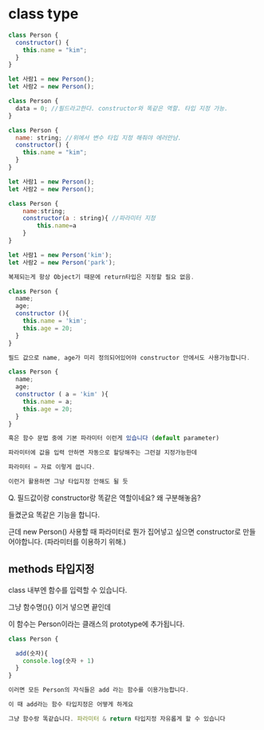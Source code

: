 # class type

```jsx
class Person {
  constructor() {
    this.name = "kim";
  }
}

let 사람1 = new Person();
let 사람2 = new Person();
```

```jsx
class Person {
  data = 0; //필드라고한다. constructor와 똑같은 역할. 타입 지정 가능.
}
```

```jsx
class Person {
  name: string; //위에서 변수 타입 지정 해줘야 에러안남.
  constructor() {
    this.name = "kim";
  }
}

let 사람1 = new Person();
let 사람2 = new Person();
```

```jsx
class Person {
    name:string;
    constructor(a : string){ //파라미터 지정
        this.name=a
    }
}

let 사람1 = new Person('kim');
let 사람2 = new Person('park');

복제되는게 항상 Object기 때문에 return타입은 지정할 필요 없음.
```

```jsx
class Person {
  name;
  age;
  constructor (){
    this.name = 'kim';
    this.age = 20;
  }
}

필드 값으로 name, age가 미리 정의되어있어야 constructor 안에서도 사용가능합니다.
```

```jsx
class Person {
  name;
  age;
  constructor ( a = 'kim' ){
    this.name = a;
    this.age = 20;
  }
}

혹은 함수 문법 중에 기본 파라미터 이런게 있습니다 (default parameter)

파라미터에 값을 입력 안하면 자동으로 할당해주는 그런걸 지정가능한데

파라미터 = 자료 이렇게 씁니다.

이런거 활용하면 그냥 타입지정 안해도 될 듯
```

Q. 필드값이랑 constructor랑 똑같은 역할이네요? 왜 구분해놓음?

들켰군요 똑같은 기능을 합니다.

근데 new Person() 사용할 때 파라미터로 뭔가 집어넣고 싶으면 constructor로 만들어야합니다. (파라미터를 이용하기 위해.)

## methods 타입지정

class 내부엔 함수를 입력할 수 있습니다.

그냥 함수명(){} 이거 넣으면 끝인데

이 함수는 Person이라는 클래스의 prototype에 추가됩니다.

```jsx
class Person {

  add(숫자){
    console.log(숫자 + 1)
  }
}

이러면 모든 Person의 자식들은 add 라는 함수를 이용가능합니다.

이 때 add라는 함수 타입지정은 어떻게 하게요

그냥 함수랑 똑같습니다. 파라미터 & return 타입지정 자유롭게 할 수 있습니다


```
